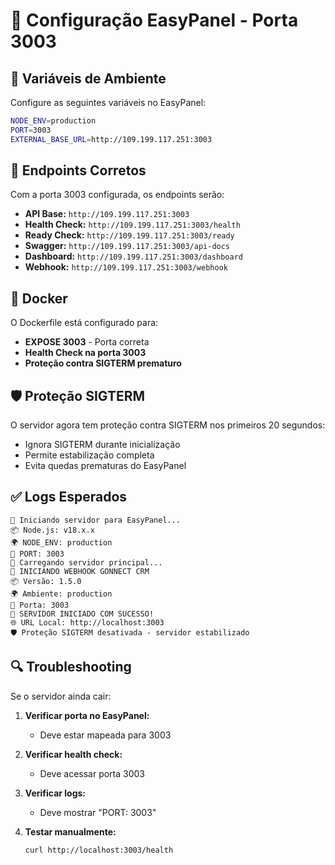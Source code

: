 # 🚀 Configuração EasyPanel - Porta 3003

## 🔧 Variáveis de Ambiente

Configure as seguintes variáveis no EasyPanel:

```bash
NODE_ENV=production
PORT=3003
EXTERNAL_BASE_URL=http://109.199.117.251:3003
```

## 📡 Endpoints Corretos

Com a porta 3003 configurada, os endpoints serão:

- **API Base:** `http://109.199.117.251:3003`
- **Health Check:** `http://109.199.117.251:3003/health`
- **Ready Check:** `http://109.199.117.251:3003/ready`
- **Swagger:** `http://109.199.117.251:3003/api-docs`
- **Dashboard:** `http://109.199.117.251:3003/dashboard`
- **Webhook:** `http://109.199.117.251:3003/webhook`

## 🐳 Docker

O Dockerfile está configurado para:
- **EXPOSE 3003** - Porta correta
- **Health Check na porta 3003**
- **Proteção contra SIGTERM prematuro**

## 🛡️ Proteção SIGTERM

O servidor agora tem proteção contra SIGTERM nos primeiros 20 segundos:
- Ignora SIGTERM durante inicialização
- Permite estabilização completa
- Evita quedas prematuras do EasyPanel

## ✅ Logs Esperados

```
🚀 Iniciando servidor para EasyPanel...
📦 Node.js: v18.x.x
🌍 NODE_ENV: production
🔧 PORT: 3003
🎯 Carregando servidor principal...
🚀 INICIANDO WEBHOOK GONNECT CRM
📦 Versão: 1.5.0
🌍 Ambiente: production
🔧 Porta: 3003
🎉 SERVIDOR INICIADO COM SUCESSO!
🌐 URL Local: http://localhost:3003
🛡️ Proteção SIGTERM desativada - servidor estabilizado
```

## 🔍 Troubleshooting

Se o servidor ainda cair:

1. **Verificar porta no EasyPanel:**
   - Deve estar mapeada para 3003
   
2. **Verificar health check:**
   - Deve acessar porta 3003
   
3. **Verificar logs:**
   - Deve mostrar "PORT: 3003"
   
4. **Testar manualmente:**
   ```bash
   curl http://localhost:3003/health
   ``` 